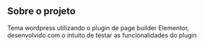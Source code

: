 ## Sobre o projeto
Tema wordpress utilizando o plugin de page builder Elementor, desenvolvido com  o intuito de testar as funcionalidades do plugin

